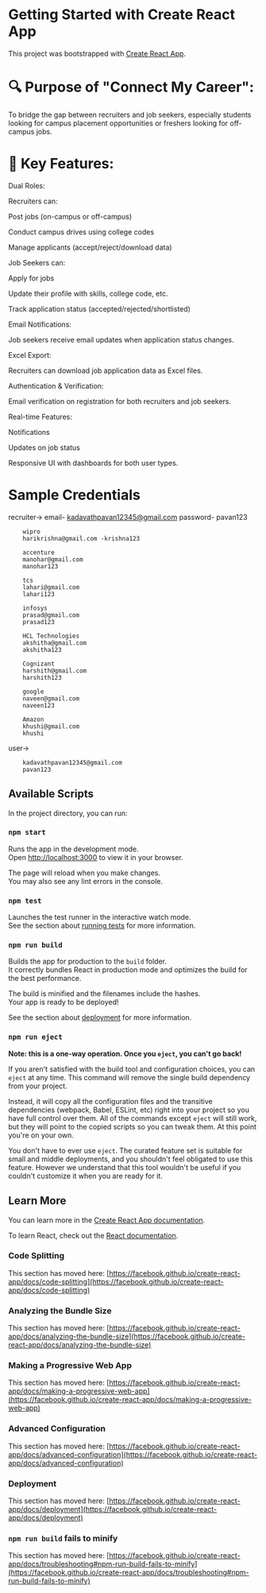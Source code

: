 # Getting Started with Create React App

This project was bootstrapped with [Create React App](https://github.com/facebook/create-react-app).

# 🔍 Purpose of "Connect My Career":
To bridge the gap between recruiters and job seekers, especially students looking for campus placement opportunities or freshers looking for off-campus jobs.

# 💼 Key Features:
Dual Roles:

Recruiters can:

Post jobs (on-campus or off-campus)

Conduct campus drives using college codes

Manage applicants (accept/reject/download data)

Job Seekers can:

Apply for jobs

Update their profile with skills, college code, etc.

Track application status (accepted/rejected/shortlisted)

Email Notifications:

Job seekers receive email updates when application status changes.

Excel Export:

Recruiters can download job application data as Excel files.

Authentication & Verification:

Email verification on registration for both recruiters and job seekers.

Real-time Features:

Notifications

Updates on job status

Responsive UI with dashboards for both user types.


# Sample Credentials
recruiter->
        email- kadavathpavan12345@gmail.com
        password- pavan123

        wipro
        harikrishna@gmail.com -krishna123

        accenture
        manohar@gmail.com
        manohar123

        tcs
        lahari@gmail.com
        lahari123

        infosys
        prasad@gmail.com
        prasad123

        HCL Technologies 
        akshitha@gmail.com
        akshitha123

        Cognizant
        harshith@gmail.com
        harshith123

        google 
        naveen@gmail.com
        naveen123

        Amazon
        khushi@gmail.com
        khushi

user->
        
        kadavathpavan12345@gmail.com
        pavan123

   

## Available Scripts

In the project directory, you can run:

### `npm start`

Runs the app in the development mode.\
Open [http://localhost:3000](http://localhost:3000) to view it in your browser.

The page will reload when you make changes.\
You may also see any lint errors in the console.

### `npm test`

Launches the test runner in the interactive watch mode.\
See the section about [running tests](https://facebook.github.io/create-react-app/docs/running-tests) for more information.

### `npm run build`

Builds the app for production to the `build` folder.\
It correctly bundles React in production mode and optimizes the build for the best performance.

The build is minified and the filenames include the hashes.\
Your app is ready to be deployed!

See the section about [deployment](https://facebook.github.io/create-react-app/docs/deployment) for more information.

### `npm run eject`

**Note: this is a one-way operation. Once you `eject`, you can't go back!**

If you aren't satisfied with the build tool and configuration choices, you can `eject` at any time. This command will remove the single build dependency from your project.

Instead, it will copy all the configuration files and the transitive dependencies (webpack, Babel, ESLint, etc) right into your project so you have full control over them. All of the commands except `eject` will still work, but they will point to the copied scripts so you can tweak them. At this point you're on your own.

You don't have to ever use `eject`. The curated feature set is suitable for small and middle deployments, and you shouldn't feel obligated to use this feature. However we understand that this tool wouldn't be useful if you couldn't customize it when you are ready for it.

## Learn More

You can learn more in the [Create React App documentation](https://facebook.github.io/create-react-app/docs/getting-started).

To learn React, check out the [React documentation](https://reactjs.org/).

### Code Splitting

This section has moved here: [https://facebook.github.io/create-react-app/docs/code-splitting](https://facebook.github.io/create-react-app/docs/code-splitting)

### Analyzing the Bundle Size

This section has moved here: [https://facebook.github.io/create-react-app/docs/analyzing-the-bundle-size](https://facebook.github.io/create-react-app/docs/analyzing-the-bundle-size)

### Making a Progressive Web App

This section has moved here: [https://facebook.github.io/create-react-app/docs/making-a-progressive-web-app](https://facebook.github.io/create-react-app/docs/making-a-progressive-web-app)

### Advanced Configuration

This section has moved here: [https://facebook.github.io/create-react-app/docs/advanced-configuration](https://facebook.github.io/create-react-app/docs/advanced-configuration)

### Deployment

This section has moved here: [https://facebook.github.io/create-react-app/docs/deployment](https://facebook.github.io/create-react-app/docs/deployment)

### `npm run build` fails to minify

This section has moved here: [https://facebook.github.io/create-react-app/docs/troubleshooting#npm-run-build-fails-to-minify](https://facebook.github.io/create-react-app/docs/troubleshooting#npm-run-build-fails-to-minify)
